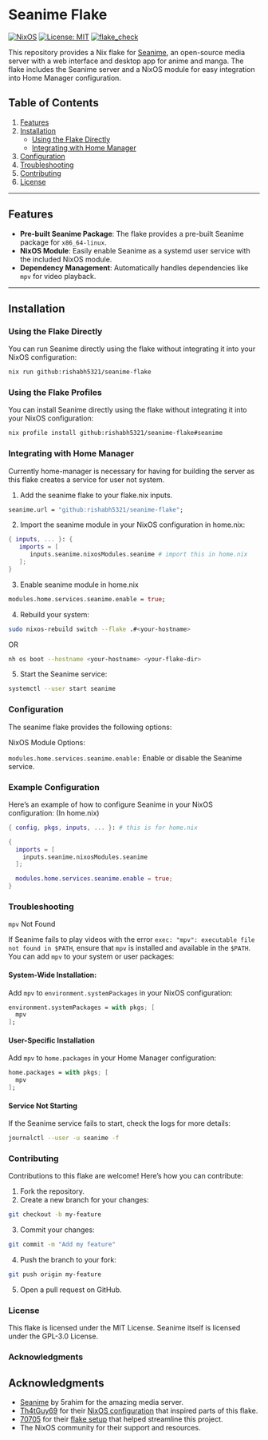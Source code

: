 # Seanime Flake

[![NixOS](https://img.shields.io/badge/NixOS-supported-blue.svg)](https://nixos.org)
[![License: MIT](https://img.shields.io/badge/License-MIT-green.svg)](LICENSE)
[![flake_check](https://github.com/Rishabh5321/seanime-flake/actions/workflows/flake_check.yml/badge.svg)](https://github.com/Rishabh5321/seanime-flake/actions/workflows/flake_check.yml)

This repository provides a Nix flake for [Seanime](https://github.com/5rahim/seanime), an open-source media server with a web interface and desktop app for anime and manga. The flake includes the Seanime server and a NixOS module for easy integration into Home Manager configuration.

## Table of Contents
1. [Features](#features)
2. [Installation](#installation)
   - [Using the Flake Directly](#using-the-flake-directly)
   - [Integrating with Home Manager](#integrating-with-home-manager)
3. [Configuration](#configuration)
4. [Troubleshooting](#troubleshooting)
5. [Contributing](#contributing)
6. [License](#license)

---

## Features
- **Pre-built Seanime Package**: The flake provides a pre-built Seanime package for `x86_64-linux`.
- **NixOS Module**: Easily enable Seanime as a systemd user service with the included NixOS module.
- **Dependency Management**: Automatically handles dependencies like `mpv` for video playback.

---

## Installation

### Using the Flake Directly
You can run Seanime directly using the flake without integrating it into your NixOS configuration:

```bash
nix run github:rishabh5321/seanime-flake
```
### Using the Flake Profiles

You can install Seanime directly using the flake without integrating it into your NixOS configuration:
```bash
nix profile install github:rishabh5321/seanime-flake#seanime
```

### Integrating with Home Manager 

Currently home-manager is necessary for having for building the server as this flake creates a service for user not system.

1. Add the seanime flake to your flake.nix inputs.
```nix
seanime.url = "github:rishabh5321/seanime-flake";
```
2. Import the seanime module in your NixOS configuration in home.nix:
```nix
{ inputs, ... }: {
   imports = [
      inputs.seanime.nixosModules.seanime # import this in home.nix
   ];
}
```
3. Enable seanime module in home.nix
```nix
modules.home.services.seanime.enable = true;
```
4. Rebuild your system:
```bash
sudo nixos-rebuild switch --flake .#<your-hostname>
```
OR
```bash
nh os boot --hostname <your-hostname> <your-flake-dir>
```
5. Start the Seanime service:
```bash
systemctl --user start seanime
```

### Configuration

The seanime flake provides the following options:

NixOS Module Options:

`modules.home.services.seanime.enable:` Enable or disable the Seanime service.

### Example Configuration

Here’s an example of how to configure Seanime in your NixOS configuration: (In home.nix)

```nix
{ config, pkgs, inputs, ... }: # this is for home.nix

{
  imports = [
    inputs.seanime.nixosModules.seanime
  ];

  modules.home.services.seanime.enable = true;
}
```

### Troubleshooting

`mpv` Not Found

If Seanime fails to play videos with the error `exec: "mpv": executable file not found in $PATH`, ensure that `mpv` is installed and available in the `$PATH`. You can add `mpv` to your system or user packages:

#### System-Wide Installation:

Add `mpv` to `environment.systemPackages` in your NixOS configuration:
```nix
environment.systemPackages = with pkgs; [
  mpv
];
```

#### User-Specific Installation
Add `mpv` to `home.packages` in your Home Manager configuration:
```nix
home.packages = with pkgs; [
  mpv
];
```

#### Service Not Starting
If the Seanime service fails to start, check the logs for more details:
```bash
journalctl --user -u seanime -f
```

### Contributing

Contributions to this flake are welcome! Here’s how you can contribute:
1. Fork the repository.
2. Create a new branch for your changes:
```bash
git checkout -b my-feature
```
3. Commit your changes:
```bash
git commit -m "Add my feature"
```
4. Push the branch to your fork:
```bash
git push origin my-feature
```
5. Open a pull request on GitHub.

### License
This flake is licensed under the MIT License. Seanime itself is licensed under the GPL-3.0 License.

### Acknowledgments

## Acknowledgments
- [Seanime](https://github.com/5rahim/seanime) by 5rahim for the amazing media server.
- [Th4tGuy69](https://github.com/Th4tGuy69) for their [NixOS configuration](https://github.com/Th4tGuy69/nixos-config) that inspired parts of this flake.
- [70705](https://github.com/70705) for their [flake setup](https://github.com/70705/nixconfig) that helped streamline this project.
- The NixOS community for their support and resources.
